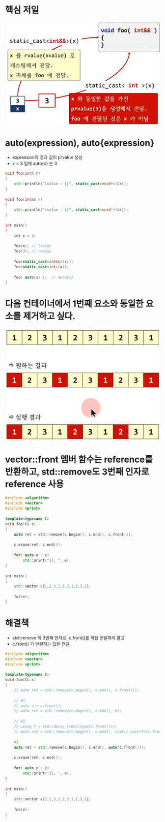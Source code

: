 # 핵심 저일
![](../img/ch8-3.png)

# auto(expression), auto{expression}
- expression의 결과 값이 prvalue 생성
- x = 3 일때 auto{x} 는 3

```c++
void foo(int& r)
{
    std::println("lvalue : {}", static_cast<void*>(&r));
}

void foo(int&& r)
{
    std::println("rvalue : {}", static_cast<void*>(&r));
}

int main()
{
    int x = 3;

    foo(x); // lvalue
    foo(3); // rvalue

    foo(static_cast<int&&>(x));
    foo(static_cast<int>(x));

    foo( auto(x) );  // auto{x}
}
```

# 다음 컨테이너에서 1번째 요소와 동일한 요소를 제거하고 싶다.
![](../img/ch8-4.png)

# vector::front 멤버 함수는 reference를 반환하고, std::remove도 3번째 인자로 reference 사용

```c++
#include <algorithm>
#include <vector>
#include <print>

template<typename C>
void foo(C& c)
{
    auto ret = std::remove(c.begin(), c.end(), c.front());

    c.erase(ret, c.end());

    for( auto e : c)
        std::print("{}, ", e);
}

int main()
{
    std::vector v{1,2,3,1,2,3,1,2,3,1};

    foo(v);
}
```

# 해결책
- std::remove 의 3번째 인자로, c.front()를 직접 전달하지 말고
- c.front() 가 반환하는 값을 전달

```c++
#include <algorithm>
#include <vector>
#include <print>

template<typename C>
void foo(C& c)
{
    // auto ret = std::remove(c.begin(), c.end(), c.front());

    // #1.
    // auto n = c.front();
    // auto ret = std::remove(c.begin(), c.end(), n);

    // #2.
    // using T = std::decay_t<decltype(c.front())>;
    // auto ret = std::remove(c.begin(), c.end(), static_cast<T>(c.front()));

    #3
    auto ret = std::remove(c.begin(), c.end(), auto(c.front()));

    c.erase(ret, c.end());

    for( auto e : c)
        std::print("{}, ", e);
}

int main()
{
    std::vector v{1,2,3,1,2,3,1,2,3,1};

    foo(v);
}
```